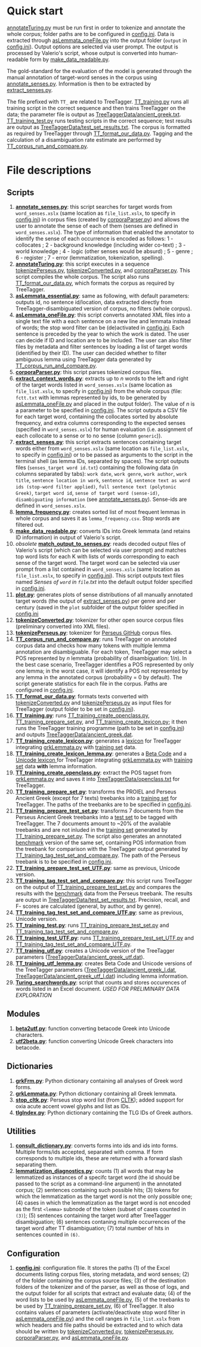 # Quick start
[annotateTuring.py](annotateTuring.py) must be run first in order to tokenize and annotate the whole corpus; folder paths are to be configured in [config.ini](config.ini). Data is extracted through [asLemmata_oneFile.py](asLemmata_oneFile.py) into the output folder (`output` in [config.ini](config.ini)). Output options are selected via user prompt. The output is processed by Valerio's script, whose output is converted into human-readable form by [make_data_readable.py](make_data_readable.py).

The gold-standard for the evaluation of the model is generated through the manual annotation of target-word senses in the corpus using [annotate_senses.py](annotate_senses.py). Information is then to be  extracted by [extract_senses.py](extract_senses.py). 

The file prefixed with `TT_` are related to TreeTagger. [TT_training.py](TT_training.py) runs all training script in the correct sequence and then trains TreeTagger on the data; the parameter file is output as [TreeTaggerData/ancient_greek.txt](TreeTaggerData/ancient_greek.txt). [TT_training_test.py](TT_training_test.py) runs testing scripts in the correct sequence; test results are output as [TreeTaggerData/test_set_results.txt](TreeTaggerData/test_set_results.txt). The corpus is formatted as required by TreeTagger through [TT_format_our_data.py](TT_format_our_data.py). Tagging and the calculation of a disambiguation rate estimate are performed by [TT_corpus_run_and_compare.py](TT_corpus_run_and_compare.py).

# File descriptions
## Scripts
1. **[annotate_senses.py](annotate_senses.py)**: this script searches for target words from `word_senses.xslx` (same location as `file_list.xslx`, to specify in [config.ini](config.ini)) in corpus files (created by [corporaParser.py](corporaParser.py)) and allows the user to annotate the sense of each of them (senses are defined in `word_senses.xslx`). The type of information that enabled the annotator to identify the sense of each occurrence is encoded as follows: 1 - collocates ; 2 - background knowledge (including wider co-text) ; 3 - world knowledge ; 4 - logic (other senses would be absurd) ; 5 - genre ; 6 - register ; 7 - error (lemmatization, tokenization, spelling).
2. **[annotateTuring.py](annotateTuring.py)**: this script executes in a sequence [tokenizePerseus.py](tokenizePerseus.py), [tokenizeConverted.py](tokenizeConverted.py), and [corporaParser.py](corporaParser.py). This script compiles the whole corpus. The script also runs [TT_format_our_data.py](TT_format_our_data.py), which formats the corpus as required by TreeTagger.
3. **[asLemmata_essential.py](asLemmata_essential.py)**: same as following, with default parameters: outputs id, no sentence id/location, data extracted directly from TreeTagger-disambiguated version of corpus, no filters (whole corpus).
4. **[asLemmata_oneFile.py](asLemmata_oneFile.py)**: this script converts annotated XML files into a single text file with a each sentence on a new line and lemmata instead of words; the stop word filter can be (de)activated in [config.ini](config.ini). Each sentence is preceded by the year to which the work is dated. The user can decide if ID and location are to be included. The user can also filter files by metadata and filter sentences by loading a list of target words (identified by their ID). The user can decided whether to filter ambiguous lemma using TreeTagger data generated by [TT_corpus_run_and_compare.py](TT_corpus_run_and_compare.py).
5. **[corporaParser.py](corporaParser.py)**: this script parses tokenized corpus files.
6. **[extract_context_words.py](extract_context_words.py)**: extracts up to _n_ words to the left and right of the target words listed in `word_senses.xslx` (same location as `file_list.xslx`, to specify in [config.ini](config.ini)) from the whole corpus (file: `fctt.txt` with lemmas represented by ids, to be generated by [asLemmata_oneFile.py](asLemmata_oneFile.py) and placed in the output folder). The value of _n_ is a parameter to be specified in [config.ini](config.ini). The script outputs a CSV file for each target word, containing the collocates sorted by absolute frequency, and extra columns corresponding to the expected senses (specified in `word_senses.xslx`) for human evaluation (i.e. assignment of each collocate to a sense or to no sense (column `generic`)).
7. **[extract_senses.py](extract_senses.py)**: this script extracts sentences containing target words either from `word_senses.xslx` (same location as `file_list.xslx`, to specify in [config.ini](config.ini)) or to be passed as arguments to the script in the terminal shell (as lemma IDs, separated by spaces). The script outputs files (`senses_target word id.txt`) containing the following data (in columns separated by tabs): `work date`, `work genre`, `work author`, `work title`, `sentence location in work`, `sentence id`, `sentence text as word ids (stop-word filter applied)`, `full sentence text (polytonic Greek)`, `target word id`, `sense of target word (sense-id)`, `disambiguating information` (see [annotate_senses.py](annotate_senses.py)). Sense-ids are defined in `word_senses.xslx`.
8. **[lemma_frequency.py](lemma_frequency.py)**: creates sorted list of most frequent lemmas in whole corpus and saves it as `lemma_frequency.csv`. Stop words are filtered out.
9. **[make_data_readable.py](make_data_readable.py)**: converts IDs into Greek lemmata (and retains ID information) in output of Valerio's script.
10. _obsolete_ **[match_output_to_senses.py](match_output_to_senses.py)**: reads decoded output files of Valerio's script (which can be selected via user prompt) and matches top word lists for each K with lists of words corresponding to each sense of the target word. The target word can be selected via user prompt from a list contained in `word_senses.xslx` (same location as `file_list.xslx`, to specify in [config.ini](config.ini)). This script outputs text files named _Senses of `word` in `file`.txt_ into the default output folder specified in [config.ini](config.ini).
11. **[plot.py](plot.py)**: generates plots of sense distributions of all manually annotated target words (the output of [extract_senses.py](extract_senses.py)) per genre and per century (saved in the `plot` subfolder of the output folder specified in [config.ini](config.ini)
12. **[tokenizeConverted.py](tokenizeConverted.py)**: tokenizer for other open source corpus files (preliminary converted into XML files).
13. **[tokenizePerseus.py](tokenizePerseus.py)**: tokenizer for [Perseus GitHub](https://github.com/PerseusDL/canonical-greekLit/tree/master/data) corpus files.
14. **[TT_corpus_run_and_compare.py](TT_corpus_run_and_compare.py)**: runs TreeTagger on annotated corpus data and checks how many tokens with multiple lemma annotation are disambiguable. For each token, TreeTagger may select a POS represented by _n_ lemmata (probability of disambiguation: 1/_n_). In the best case scenario, TreeTagger identifies a POS represented by only one lemma; in the worst case, it will identify a POS not represented by any lemma in the annotated corpus (probability = 0 by default). The script generate statistics for each file in the corpus. Paths are configured in  [config.ini](config.ini).
15. **[TT_format_our_data.py](TT_format_our_data.py)**: formats texts converted with [tokenizeConverted.py](tokenizeConverted.py) and [tokenizePerseus.py](tokenizePerseus.py) as input files for TreeTagger (output folder to be set in [config.ini](config.ini)).
16. **[TT_training.py](TT_training.py)**: runs [TT_training_create_openclass.py](TT_training_create_openclass.py), [TT_training_prepare_set.py](TT_training_prepare_set.py), and [TT_training_create_lexicon.py](TT_training_create_lexicon.py); it then runs the TreeTagger training programme (path to be set in [config.ini](config.ini)) and outputs [TreeTaggerData/ancient_greek.dat](TreeTaggerData/ancient_greek.dat).
17. **[TT_training_create_lexicon.py](TT_training_create_lexicon.py)**: generates a [lexicon](TreeTaggerData/lexicon.txt) for TreeTagger integrating [grkLemmata.py](grkLemmata.py) with [training set](TreeTaggerData/training_set.txt) data.
18. **[TT_training_create_lexicon_lemma.py](TT_training_create_lexicon_lemma.py)**: generates a [Beta Code](TreeTaggerData/lexicon_lemma.txt) and a [Unicode lexicon ](TreeTaggerData/lexicon_lemma_utf.txt) for TreeTagger integrating [grkLemmata.py](grkLemmata.py) with [training set](TreeTaggerData/training_set.txt) data **with** lemma information.
19. **[TT_training_create_openclass.py](TT_training_create_openclass.py)**: extract the POS tagset from [grkLemmata.py](grkLemmata.py) and saves it into [TreeTaggerData/openclass.txt](TreeTaggerData/openclass.txt) for TreeTagger.
20. **[TT_training_prepare_set.py](TT_training_prepare_set.py)**: transforms the PROIEL and Perseus Ancient Greek (except for 7 texts) treebanks into a [training set](TreeTaggerData/training_set.txt) for TreeTagger. The paths of the treebanks are to be specified in [config.ini](config.ini).
21. **[TT_training_prepare_test_set.py](TT_training_prepare_test_set.py)**: transforms 7 documents from the Perseus Ancient Greek treebanks into a [test set](TreeTaggerData/test_set.txt) to be tagged with TreeTagger. The 7 documents amount to ~20% of the available treebanks and are not inluded in the [training set](TreeTaggerData/training_set.txt) generated by [TT_training_prepare_set.py](TT_training_prepare_set.py). The script also generates an annotated [benchmark](TreeTaggerData/test_set_benchmark.txt) version of the same set, containing POS information from the treebank for comparison with the TreeTagger output generated by [TT_training_tag_test_set_and_compare.py](TT_training_tag_test_set_and_compare.py). The path of the Perseus treebank is to be specified in [config.ini](config.ini).
22. **[TT_training_prepare_test_set_UTF.py](TT_training_prepare_test_set_UTF.py)**: same as previous, Unicode version.
23. **[TT_training_tag_test_set_and_compare.py](TT_training_tag_test_set_and_compare.py)**: this script runs TreeTagger on the output of [TT_training_prepare_test_set.py](TT_training_prepare_test_set.py) and compares the results with the [benchmark](TreeTaggerData/test_set_benchmark.txt) data from the Perseus treebank. The results are output in [TreeTaggerData/test_set_results.txt](TreeTaggerData/test_set_results.txt). Precision, recall, and F- scores are calculated (general, by author, and by genre).
24. **[TT_training_tag_test_set_and_compare_UTF.py](TT_training_tag_test_set_and_compare_UTF.py)**: same as previous, Unicode version.
25. **[TT_training_test.py](TT_training_test.py)**: runs [TT_training_prepare_test_set.py](TT_training_prepare_test_set.py) and [TT_training_tag_test_set_and_compare.py](TT_training_tag_test_set_and_compare.py).
26. **[TT_training_test_UTF.py](TT_training_test_UTF.py)**: runs [TT_training_prepare_test_set_UTF.py](TT_training_prepare_test_set_UTF.py) and [TT_training_tag_test_set_and_compare_UTF.py](TT_training_tag_test_set_and_compare_UTF.py).
27. **[TT_training_utf.py](TT_training_utf.py)**: creates a Unicode version of the TreeTagger parameters ([TreeTaggerData/ancient_greek_utf.dat](TreeTaggerData/ancient_greek_utf.dat)).
28. **[TT_training_utf_lemma.py](TT_training_utf_lemma.py)**: creates Beta Code and Unicode versions of the TreeTagger parameters ([TreeTaggerData/ancient_greek_l.dat](TreeTaggerData/ancient_greek_l.dat), [TreeTaggerData/ancient_greek_utf_l.dat](TreeTaggerData/ancient_greek_utf_l.dat)) including lemma information.
29. **[Turing_searchwords.py](Turing_searchwords.py)**: script that counts and stores occurences of words listed in an Excel document. _USED FOR PRELIMINARY DATA EXPLORATION_

## Modules
1. **[beta2utf.py](beta2utf.py)**: function converting betacode Greek into Unicode characters.
2. **[utf2beta.py](utf2beta.py)**: function converting Unicode Greek characters into betacode.

## Dictionaries
1. **[grkFrm.py](grkFrm.py)**: Python dictionary containing all analyses of Greek word forms.
2. **[grkLemmata.py](grkLemmata.py)**: Python dictionary containing all Greek lemmata.
3. **[stop_cltk.py](stop_cltk.py)**: Perseus stop word list (from [CLTK](https://github.com/cltk/cltk/blob/master/cltk/stop/greek/stops.py)); added support for oxia acute accent vowel glyphs and list as IDs.
4. **[tlgIndex.py](tlgIndex.py)**: Python dictionary containing the TLG IDs of Greek authors.

## Utilities
1. **[consult_dictionary.py](consult_dictionary.py)**: converts forms into ids and ids into forms. Multiple forms/ids accepted, separated with comma. If form corresponds to multiple ids, these are returned with a forward slash separating them.
2. **[lemmatization_diagnostics.py](lemmatization_diagnostics.py)**: counts (1) all words that may be lemmatized as instances of a specifc target word (the id should be passed to the script as a command-line argument) in the annotated corpus; (2) sentences containing such possible hits; (3) tokens for which the lemmatization as the target word is not the only possible one; (4) cases in which the lemmatization as the target word is not encoded as the first `<lemma>` subnode of the token (subset of cases counted in `(3)`); (5) sentences containing the target word after TreeTagger disambiguation; (6) sentences contaning multiple occurrences of the target word after TT disambiguation; (7) total number of hits in sentences counted in `(6)`.

## Configuration
1. **[config.ini](config.ini)**: configuration file. It stores the paths (1) of the Excel documents listing corpus files, storing metadata, and word senses; (2) of the folder containing the corpus source files; (3) of the destination folders of the tokenizer and of the parser, as well as those of logs, and the output folder for all scripts that extract and evaluate data; (4) of the word lists to be used by [asLemmata_oneFile.py](asLemmata_oneFile.py), (5) of the treebanks to be used by [TT_training_prepare_set.py](TT_training_prepare_set.py), (6) of TreeTagger. It also contains values of parameters (activate/deactivate stop word filter in [asLemmata_oneFile.py](asLemmata_oneFile.py)) and the cell ranges in `file_list.xslx` from which headers and file paths should be extracted and to which data should be written by [tokenizeConverted.py](tokenizeConverted.py), [tokenizePerseus.py](tokenizePerseus.py), [corporaParser.py](corporaParser.py), and [asLemmata_oneFile.py](asLemmata_oneFile.py).
